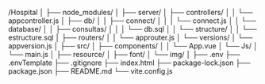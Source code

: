 /Hospital
│
├── node_modules/
│
├── server/
│   ├── controllers/
│   │   └── appcontroller.js
│   ├── db/
│   │   ├── connect/
│   │   │   └── connect.js
│   │   └── database/
│   │       ├── consultas/
│   │       │   └── db.sql
│   │       └── structure/
│   │           └── estructure.sql
│   ├── routers/
│   │   └── approuter.js
│   └── versions/
│       └── appversion.js
│
├── src/
│   ├── components/
│   │   └── App.vue
│   └── Js/
│       └── main.js
│
├── resource/
│   ├── font/
│   └── img/
│
├── .env
├── .envTemplate
├── .gitignore
├── index.html
├── package-lock.json
├── package.json
├── README.md
└── vite.config.js

